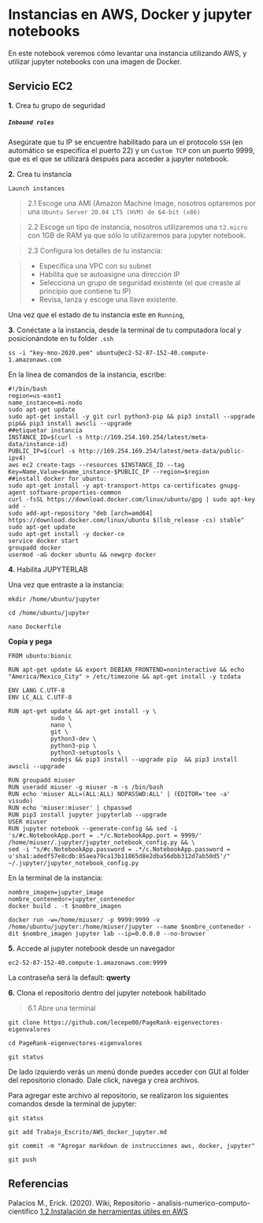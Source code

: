 # Instancias en AWS, Docker y jupyter notebooks

En este notebook veremos cómo levantar una instancia utilizando AWS, y utilizar jupyter notebooks con una imagen de Docker.

## Servicio EC2 

**1.** Crea tu grupo de seguridad

##### `Inbound rules` 

Asegúrate que tu IP se encuentre habilitado para un el protocolo `SSH` (en automático se especifíca el puerto 22) y un `Custom TCP` con un puerto 9999, que es el que se utilizará después para acceder a jupyter notebook.

**2.** Crea tu instancia 

`Launch instances` 

> 2.1 Escoge una AMI (Amazon Machine Image, nosotros optaremos por una `Ubuntu Server 20.04 LTS (HVM) de 64-bit (x86)`

> 2.2 Escoge un tipo de instancia, nosotros utilizaremos una `t2.micro` con 1GB de RAM ya que sólo lo utilizaremos para jupyter notebook. 

> 2.3 Configura los detalles de tu instancia:

>    + Especifica una VPC con su subnet
>    + Habilita que se autoasigne una dirección IP
>    + Selecciona un grupo de seguridad existente (el que creaste al principio que contiene tu IP)
>    + Revisa, lanza y escoge una llave existente.

Una vez que el estado de tu instancia este en `Running`,

**3.** Conéctate a la instancia, desde la terminal de tu computadora local y posicionándote en tu folder `.ssh`

```
ss -i "key-mno-2020.pem" ubuntu@ec2-52-87-152-40.compute-1.amazonaws.com
```

En la línea de comandos de la instancia, escribe:

```
#!/bin/bash
region=us-east1
name_instance=mi-nodo
sudo apt-get update
sudo apt-get install -y git curl python3-pip && pip3 install --upgrade pip&& pip3 install awscli --upgrade
##etiquetar instancia
INSTANCE_ID=$(curl -s http://169.254.169.254/latest/meta-data/instance-id)
PUBLIC_IP=$(curl -s http://169.254.169.254/latest/meta-data/public-ipv4)
aws ec2 create-tags --resources $INSTANCE_ID --tag Key=Name,Value=$name_instance-$PUBLIC_IP --region=$region
##install docker for ubuntu:
sudo apt-get install -y apt-transport-https ca-certificates gnupg-agent software-properties-common
curl -fsSL https://download.docker.com/linux/ubuntu/gpg | sudo apt-key add -
sudo add-apt-repository "deb [arch=amd64] https://download.docker.com/linux/ubuntu $(lsb_release -cs) stable"
sudo apt-get update
sudo apt-get install -y docker-ce
service docker start
groupadd docker
usermod -aG docker ubuntu && newgrp docker
```

**4.** Habilita JUPYTERLAB

Una vez que entraste a la instancia:
    
```
mkdir /home/ubuntu/jupyter

cd /home/ubuntu/jupyter

nano Dockerfile
```

**Copia y pega**

```
FROM ubuntu:bionic

RUN apt-get update && export DEBIAN_FRONTEND=noninteractive && echo "America/Mexico_City" > /etc/timezone && apt-get install -y tzdata

ENV LANG C.UTF-8
ENV LC_ALL C.UTF-8

RUN apt-get update && apt-get install -y \
            sudo \
            nano \
            git \
            python3-dev \
            python3-pip \
            python3-setuptools \
            nodejs && pip3 install --upgrade pip  && pip3 install awscli --upgrade

RUN groupadd miuser
RUN useradd miuser -g miuser -m -s /bin/bash
RUN echo 'miuser ALL=(ALL:ALL) NOPASSWD:ALL' | (EDITOR='tee -a' visudo)
RUN echo 'miuser:miuser' | chpasswd
RUN pip3 install jupyter jupyterlab --upgrade
USER miuser
RUN jupyter notebook --generate-config && sed -i 's/#c.NotebookApp.port = .*/c.NotebookApp.port = 9999/' /home/miuser/.jupyter/jupyter_notebook_config.py && \
sed -i "s/#c.NotebookApp.password = .*/c.NotebookApp.password = u'sha1:adedf57e8cdb:85aea79ca13b11865d8e2dba56dbb312d7ab50d5'/" ~/.jupyter/jupyter_notebook_config.py
```

En la terminal de la instancia:

```
nombre_imagen=jupyter_image
nombre_contenedor=jupyter_contenedor
docker build . -t $nombre_imagen
```

```
docker run -w=/home/miuser/ -p 9999:9999 -v /home/ubuntu/jupyter:/home/miuser/jupyter --name $nombre_contenedor -dit $nombre_imagen jupyter lab --ip=0.0.0.0 --no-browser
```

**5.** Accede al jupyter notebook desde un navegador

```
ec2-52-87-152-40.compute-1.amazonaws.com:9999
```

La contraseña será la default: **qwerty**

**6.** Clona el repositorio dentro del jupyter notebook habilitado

> 6.1 Abre una terminal 

```
git clone https://github.com/lecepe00/PageRank-eigenvectores-eigenvalores

cd PageRank-eigenvectores-eigenvalores

git status
```

De lado izquierdo verás un menú donde puedes acceder con GUI al folder del repositorio clonado. 
Dale click, navega y crea archivos. 

Para agregar este archivo al repositorio, se realizaron los siguientes comandos desde la terminal de jupyter:

```
git status

git add Trabajo_Escrito/AWS_docker_jupyter.md

git commit -m "Agregar markdown de instrucciones aws, docker, jupyter"

git push
```

## Referencias

Palacios M., Erick. (2020).  Wiki, Repositorio - analisis-numerico-computo-cientifico [1.2.Instalación de herramientas útiles en AWS](https://github.com/ITAM-DS/analisis-numerico-computo-cientifico/wiki/1.2.Instalaci%C3%B3n-de-herramientas-%C3%BAtiles-en-AWS)

